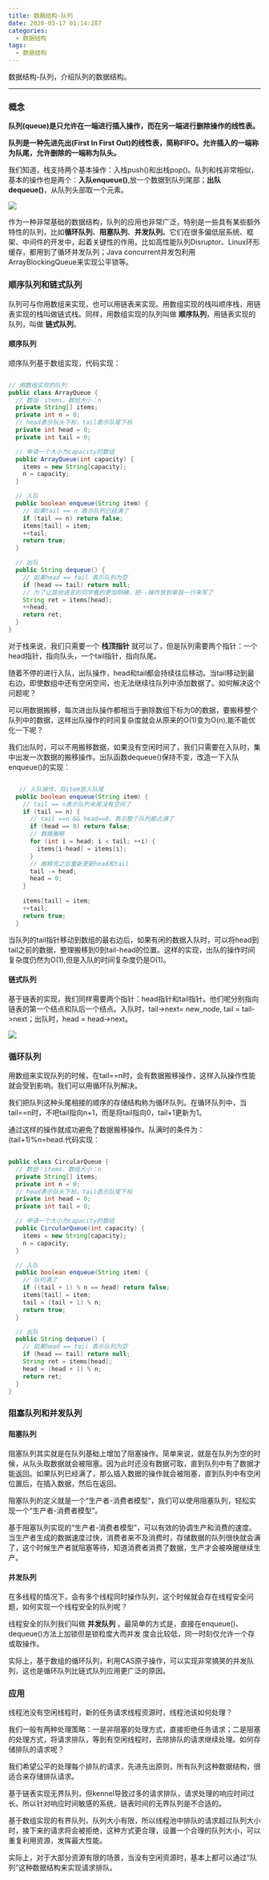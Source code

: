 ```yaml
---
title: 数据结构-队列
date: 2020-03-17 01:14:2ß7
categories:
  - 数据结构
tags:
  - 数据结构
---
```


数据结构-队列，介绍队列的数据结构。
<!-- more -->

------------
### 概念
**队列(queue)是只允许在一端进行插入操作，而在另一端进行删除操作的线性表。**

**队列是一种先进先出(First In First Out)的线性表，简称FIFO。允许插入的一端称为队尾，允许删除的一端称为队头。**

我们知道，栈支持两个基本操作：入栈push()和出栈pop()。队列和栈非常相似，基本的操作也是两个：**入队enqueue()**,放一个数据到队列尾部；**出队dequeue()**，从队列头部取一个元素。

<img class="avatar" src="/img/queue.jpg">

作为一种非常基础的数据结构，队列的应用也非常广泛，特别是一些具有某些额外特性的队列，比如**循环队列**、**阻塞队列**、**并发队列**。它们在很多偏低层系统、框架、中间件的开发中，起着关键性的作用。比如高性能队列Disruptor、Linux环形缓存，都用到了循环并发队列；Java concurrent并发包利用ArrayBlockingQueue来实现公平锁等。

### 顺序队列和链式队列

队列可与你用数组来实现，也可以用链表来实现。用数组实现的栈叫顺序栈，用链表实现的栈叫做链式栈。同样，用数组实现的队列叫做 **顺序队列**，用链表实现的队列，叫做 **链式队列**。

#### 顺序队列

顺序队列基于数组实现，代码实现：

```java

// 用数组实现的队列
public class ArrayQueue {
  // 数组：items，数组大小：n
  private String[] items;
  private int n = 0;
  // head表示队头下标，tail表示队尾下标
  private int head = 0;
  private int tail = 0;

  // 申请一个大小为capacity的数组
  public ArrayQueue(int capacity) {
    items = new String[capacity];
    n = capacity;
  }

  // 入队
  public boolean enqueue(String item) {
    // 如果tail == n 表示队列已经满了
    if (tail == n) return false;
    items[tail] = item;
    ++tail;
    return true;
  }

  // 出队
  public String dequeue() {
    // 如果head == tail 表示队列为空
    if (head == tail) return null;
    // 为了让其他语言的同学看的更加明确，把--操作放到单独一行来写了
    String ret = items[head];
    ++head;
    return ret;
  }
}
```

对于栈来说，我们只需要一个 **栈顶指针** 就可以了，但是队列需要两个指针：一个head指针，指向队头，一个tail指针，指向队尾。

随着不停的进行入队，出队操作，head和tail都会持续往后移动。当tail移动到最右边，即使数组中还有空闲空间，也无法继续往队列中添加数据了。如何解决这个问题呢？

可以用数据搬移，每次进出队操作都相当于删除数组下标为0的数据，要搬移整个队列中的数据，这样出队操作的时间复杂度就会从原来的O(1)变为O(n),能不能优化一下呢？

我们出队时，可以不用搬移数据，如果没有空闲时间了，我们只需要在入队时，集中出发一次数据的搬移操作。出队函数dequeue()保持不变，改造一下入队enqueue()的实现：

```java

   // 入队操作，将item放入队尾
  public boolean enqueue(String item) {
    // tail == n表示队列末尾没有空间了
    if (tail == n) {
      // tail ==n && head==0，表示整个队列都占满了
      if (head == 0) return false;
      // 数据搬移
      for (int i = head; i < tail; ++i) {
        items[i-head] = items[i];
      }
      // 搬移完之后重新更新head和tail
      tail -= head;
      head = 0;
    }
    
    items[tail] = item;
    ++tail;
    return true;
  }
```

当队列的tail指针移动到数组的最右边后，如果有闲的数据入队时，可以将head到tail之前的数据，整理搬移到0到tail-head的位置。这样的实现，出队的操作时间复杂度仍然为O(1),但是入队的时间复杂度仍是O(1)。

#### 链式队列

基于链表的实现，我们同样需要两个指针：head指针和tail指针。他们呢分别指向链表的第一个结点和队后一个结点。入队时，tail->next= new_node, tail = tail->next；出队时，head = head->next。

<img class="avatar" src="/img/linkedqueue.jpg">

### 循环队列

用数组来实现队列的时候，在tail==n时，会有数据搬移操作，这样入队操作性能就会受到影响。我们可以用循环队列解决。

我们把队列这种头尾相接的顺序的存储结构称为循环队列。在循环队列中，当tail==n时，不吧tail指向n+1，而是将tail指向0，tail+1更新为1。

通过这样的操作就成功避免了数据搬移操作。队满时的条件为：(tail+1)%n=head.代码实现：

```java

public class CircularQueue {
  // 数组：items，数组大小：n
  private String[] items;
  private int n = 0;
  // head表示队头下标，tail表示队尾下标
  private int head = 0;
  private int tail = 0;

  // 申请一个大小为capacity的数组
  public CircularQueue(int capacity) {
    items = new String[capacity];
    n = capacity;
  }

  // 入队
  public boolean enqueue(String item) {
    // 队列满了
    if ((tail + 1) % n == head) return false;
    items[tail] = item;
    tail = (tail + 1) % n;
    return true;
  }

  // 出队
  public String dequeue() {
    // 如果head == tail 表示队列为空
    if (head == tail) return null;
    String ret = items[head];
    head = (head + 1) % n;
    return ret;
  }
}
```

### 阻塞队列和并发队列

#### 阻塞队列

阻塞队列其实就是在队列基础上增加了阻塞操作。简单来说，就是在队列为空的时候，从队头取数据就会被阻塞。因为此时还没有数据可取，直到队列中有了数据才能返回。如果队列已经满了，那么插入数据的操作就会被阻塞，直到队列中有空闲位置后，在插入数据，然后在返回。

阻塞队列的定义就是一个“生产者-消费者模型”，我们可以使用阻塞队列，轻松实现一个“生产者-消费者模型”。

基于阻塞队列实现的“生产者-消费者模型”，可以有效的协调生产和消费的速度。当生产者生成的数据速度过快，消费者来不及消费时，存储数据的队列很快就会满了，这个时候生产者就阻塞等待，知道消费者消费了数据，生产才会被唤醒继续生产。

#### 并发队列

在多线程的情况下，会有多个线程同时操作队列，这个时候就会存在线程安全问题，如何实现一个线程安全的队列呢？

线程安全的队列我们叫做 **并发队列** 。最简单的方式是，直接在enqueue()、dequeue()方法上加锁但是锁粒度大而并发 度会比较低，同一时刻仅允许一个存或取操作。

实际上，基于数组的循环队列，利用CAS原子操作，可以实现非常搞笑的并发队列，这也是循环队列比链式队列应用更广泛的原因。

### 应用

线程池没有空闲线程时，新的任务请求线程资源时，线程池该如何处理？

我们一般有两种处理策略：一是非阻塞的处理方式，直接拒绝任务请求；二是阻塞的处理方式，将请求排队，等到有空闲线程时，去除排队的请求继续处理。如何存储排队的请求呢？

我们希望公平的处理每个排队的请求，先进先出原则，所有队列这种数据结构，很适合来存储排队请求。

基于链表实现无界队列，但kennel导致过多的请求排队，请求处理的响应时间过长。所以针对响应时间敏感的系统，链表时间的无界队列是不合适的。

基于数组实现的有界队列，队列大小有限，所以线程池中排队的请求超过队列大小时，接下来的请求将会被拒绝，这种方式更合理，设置一个合理的队列大小，可以重复利用资源，发挥最大性能。

实际上，对于大部分资源有限的场景，当没有空闲资源时，基本上都可以通过“队列”这种数据结构来实现请求排队。